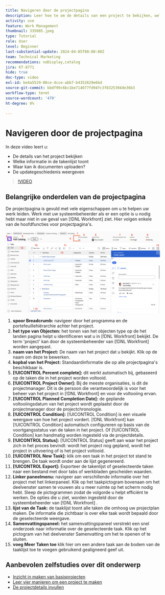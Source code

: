 ```yaml
---
title: Navigeren door de projectpagina
description: Leer hoe te om de details van een project te bekijken, welke informatie in de taaklijst toont, waar te om documenten te uploaden, en hoe te om de updategeschiedenis in  [!DNL  Workfront] te bekijken.
activity: use
feature: Work Management
thumbnail: 335085.jpeg
type: Tutorial
role: User
level: Beginner
last-substantial-update: 2024-04-05T00:00:00Z
team: Technical Marketing
recommendations: noDisplay,catalog
jira: KT-8771
hide: true
doc-type: video
exl-id: be4a5529-08ce-4cce-abb7-b4352629e6bd
source-git-commit: bbdf99c6bc1be714077fd94fc3f8325394de36b3
workflow-type: tm+mt
source-wordcount: '479'
ht-degree: 0%

---
```


# Navigeren door de projectpagina

In deze video leert u:

* De details van het project bekijken
* Welke informatie in de takenlijst toont
* Waar kan ik documenten uploaden?
* De updategeschiedenis weergeven

>[!VIDEO](https://video.tv.adobe.com/v/335085/?quality=12&learn=on&enablevpops=1)

## Belangrijke onderdelen van de projectpagina

De projectpagina is gevuld met vele eigenschappen om u te helpen uw werk leiden. Werk met uw systeembeheerder als er een optie is u nodig hebt maar niet in uw geval van [!DNL Workfront] ziet. Hier volgen enkele van de hoofdfuncties voor projectpagina&#39;s.

![ Schermafbeelding van projectpagina ](assets/project-page-graphic-for-planner-v2.png)

1. **spoor Breadcrumb:** navigeer door het programma en de portefeuillehiërarchie achter het project.
2. **het type van Objecten:** het tonen van het objecten type op de het landen pagina helpt u identificeren wat u in [!DNL Workfront] bekijkt. De term &#39;project&#39; kan door de systeembeheerder van [!DNL Workfront] worden aangepast.
3. **naam van het Project:** De naam van het project dat u bekijkt. Klik op de naam om deze te bewerken.
4. **kopbal van het Project:** Standaardinformatie die op alle projectpagina&#39;s beschikbaar is.
5. **[!UICONTROL Percent complete]:** dit werkt automatisch bij, gebaseerd op de taken die in het project worden voltooid.
6. **[!UICONTROL Project Owner]:** Bij de meeste organisaties, is dit de projectmanager. Dit is de persoon die verantwoordelijk is voor het beheer van het project in [!DNL Workfront] en voor de voltooiing ervan.
7. **[!UICONTROL Planned Completion Date]:** de geplande voltooiingsdatum van het project wordt geplaatst door de projectmanager door de projectchronologie.
8. **[!UICONTROL Condition]:** [!UICONTROL Condition] is een visuele weergave van hoe het project vordert. [!DNL Workfront] kan [!UICONTROL Condition] automatisch configureren op basis van de voortgangsstatus van de taken in het project. Of [!UICONTROL Condition] kan handmatig worden ingesteld via de projectdetails.
9. **[!UICONTROL Status]:** [!UICONTROL Status] geeft aan waar het project zich in het proces bevindt: wordt het project nog gepland, wordt het project in uitvoering of is het project voltooid.
10. **[!UICONTROL New Task]:** klik om een taak in het project tot stand te brengen. De taak wordt onder aan de lijst gegenereerd.
11. **[!UICONTROL Export]:** Exporteer de takenlijst of geselecteerde taken naar een bestand met door tabs of werkbladen gescheiden waarden.
12. **Linker paneelmenu:** navigeer aan verschillende informatie over het project met het linkerpaneel. Klik op het taakpictogram bovenaan om het deelvenster samen te vouwen als u meer ruimte op het scherm nodig hebt. Sleep de pictogrammen zodat de volgorde u helpt efficiënt te werken. De opties die u ziet, worden ingesteld door de systeembeheerder van [!DNL Workfront] .
13. **lijst van de Taak:** de taaklijst toont alle taken die omhoog uw projectplan maken. De informatie die zichtbaar is over elke taak wordt bepaald door de geselecteerde weergave.
14. **Samenvattingspaneel:** het samenvattingspaneel verstrekt een snel onderzoek naar informatie over de geselecteerde taak. Klik op het pictogram van het deelvenster Samenvatting om het te openen of te sluiten.
15. **voeg Meer Taken toe** klik hier om een andere taak aan de bodem van de taaklijst toe te voegen gebruikend gealigneerd geef uit.

## Aanbevolen zelfstudies over dit onderwerp

* [Inzicht in maken van basisprojecten](/help/manage-work/projects/understand-basic-project-creation.md)
* [Leer vier manieren om een project te maken](/help/manage-work/projects/understand-other-ways-to-create-projects.md)
* [De projectdetails invullen](/help/manage-work/projects/fill-in-the-project-details.md)
